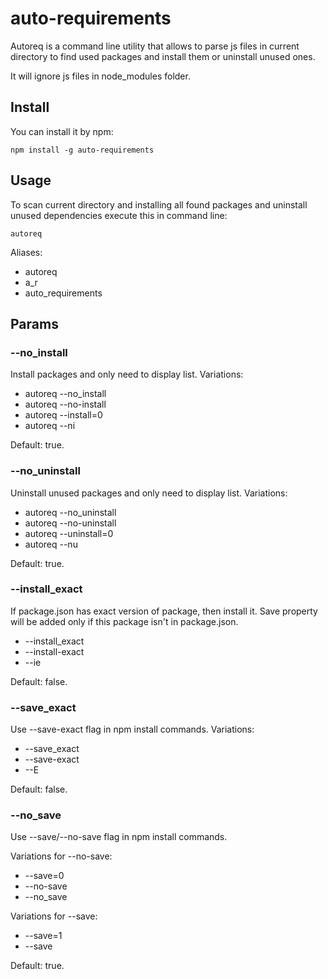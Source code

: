 # auto-requirements

Autoreq is a command line utility that allows to parse js files in current directory to find used packages and install them or uninstall unused ones.

It will ignore js files in node_modules folder.

## Install

You can install it by npm:

```
npm install -g auto-requirements
```

## Usage

To scan current directory and installing all found packages and uninstall unused dependencies execute this in command line:

```
autoreq
```

Aliases:

* autoreq
* a_r
* auto_requirements

## Params

### --no_install

Install packages and only need to display list. Variations: 

* autoreq --no_install
* autoreq --no-install
* autoreq --install=0
* autoreq --ni

Default: true.

### --no_uninstall

Uninstall unused packages and only need to display list. Variations: 

* autoreq --no_uninstall
* autoreq --no-uninstall
* autoreq --uninstall=0
* autoreq --nu

Default: true.

### --install_exact

If package.json has exact version of package, then install it. Save property will be added only if this package isn't in package.json.

* --install_exact
* --install-exact
* --ie

Default: false.

### --save_exact

Use --save-exact flag in npm install commands. Variations:

* --save_exact
* --save-exact
* --E

Default: false.

### --no_save

Use --save/--no-save flag in npm install commands.

Variations for --no-save: 

* --save=0
* --no-save
* --no_save

Variations for --save: 

* --save=1
* --save

Default: true.